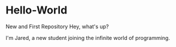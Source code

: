 # Hello-World
New and First Repository
Hey, what's up?

I'm Jared, a new student joining the infinite world of programming.
